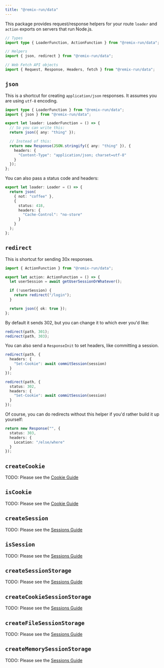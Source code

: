 ```yaml
---
title: "@remix-run/data"
---
```


This package provides request/response helpers for your route `loader` and `action` exports on servers that run Node.js.

```ts
// Types
import type { LoaderFunction, ActionFunction } from "@remix-run/data";

// Helpers
import { json, redirect } from "@remix-run/data";

// Web Fetch API objects
import { Request, Response, Headers, fetch } from "@remix-run/data";
```

## `json`

This is a shortcut for creating `application/json` responses. It assumes you are using `utf-8` encoding.

```ts
import type { LoaderFunction } from "@remix-run/data";
import { json } from "@remix-run/data";

export let loader: LoaderFunction = () => {
  // So you can write this:
  return json({ any: "thing" });

  // Instead of this:
  return new Response(JSON.stringify({ any: "thing" }), {
    headers: {
      "Content-Type": "application/json; charset=utf-8"
    }
  });
};
```

You can also pass a status code and headers:

```ts
export let loader: Loader = () => {
  return json(
    { not: "coffee" },
    {
      status: 418,
      headers: {
        "Cache-Control": "no-store"
      }
    }
  );
};
```

## `redirect`

This is shortcut for sending 30x responses.

```ts [7]
import { ActionFunction } from "@remix-run/data";

export let action: ActionFunction = () => {
  let userSession = await getUserSessionOrWhatever();

  if (!userSession) {
    return redirect("/login");
  }

  return json({ ok: true });
};
```

By default it sends 302, but you can change it to which ever you'd like:

```ts
redirect(path, 301);
redirect(path, 303);
```

You can also send a `ResponseInit` to set headers, like committing a session.

```ts
redirect(path, {
  headers: {
    "Set-Cookie": await commitSession(session)
  }
});

redirect(path, {
  status: 302,
  headers: {
    "Set-Cookie": await commitSession(session)
  }
});
```

Of course, you can do redirects without this helper if you'd rather build it up yourself:

```ts
return new Response("", {
  status: 303,
  headers: {
    Location: "/else/where"
  }
});
```

## `createCookie`

TODO: Please see the [Cookie Guide](../guides/cookies)

## `isCookie`

TODO: Please see the [Cookie Guide](../guides/cookies)

## `createSession`

TODO: Please see the [Sessions Guide](../guides/sessions)

## `isSession`

TODO: Please see the [Sessions Guide](../guides/sessions)

## `createSessionStorage`

TODO: Please see the [Sessions Guide](../guides/sessions)

## `createCookieSessionStorage`

TODO: Please see the [Sessions Guide](../guides/sessions)

## `createFileSessionStorage`

TODO: Please see the [Sessions Guide](../guides/sessions)

## `createMemorySessionStorage`

TODO: Please see the [Sessions Guide](../guides/sessions)
